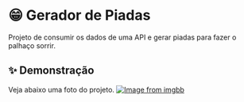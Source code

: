 # 😁 Gerador de Piadas

Projeto de consumir os dados de uma API e gerar piadas para fazer o palhaço sorrir.

## ✨ Demonstração    
Veja abaixo uma foto do projeto.
[![Image from imgbb](https://i.ibb.co/MBG7GKV/joker.png)](https://ibb.co/Y0yhyJk)